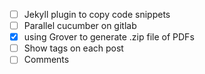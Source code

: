 - [ ] Jekyll plugin to copy code snippets
- [ ] Parallel cucumber on gitlab
- [x] using Grover to generate .zip file of PDFs
- [ ] Show tags on each post
- [ ] Comments